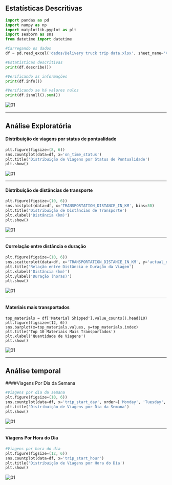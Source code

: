 ## Estatísticas Descritivas

```python
import pandas as pd
import numpy as np
import matplotlib.pyplot as plt
import seaborn as sns
from datetime import datetime

#Carregando os dados
df = pd.read_excel('dados/Delivery truck trip data.xlsx', sheet_name='VTS Data 280820')

#Estatísticas descritivas
print(df.describe())

#Verificando as informações 
print(df.info())

#Verificando se há valores nulos
print(df.isnull().sum())
```

![01](https://github.com/user-attachments/assets/59fbdeec-3661-4bc3-95b9-13348a5ea03c)

<hr>

## Análise Exploratória

#### Distribuição de viagens por status de pontualidade

```python
plt.figure(figsize=(8, 6))
sns.countplot(data=df, x='on_time_status')
plt.title('Distribuição de Viagens por Status de Pontualidade')
plt.show()
```

![01](https://github.com/user-attachments/assets/fccfdf60-dbd2-45ff-bc3d-63d45d354025)

<hr>

#### Distribuição de distâncias de transporte

```python
plt.figure(figsize=(10, 6))
sns.histplot(data=df, x='TRANSPORTATION_DISTANCE_IN_KM', bins=30)
plt.title('Distribuição de Distâncias de Transporte')
plt.xlabel('Distância (km)')
plt.show()
```

![01](https://github.com/user-attachments/assets/6bc87389-8339-4e01-a743-336dbebb18e1)

<hr>

#### Correlação entre distância e duração

```python
plt.figure(figsize=(10, 6))
sns.scatterplot(data=df, x='TRANSPORTATION_DISTANCE_IN_KM', y='actual_duration', hue='on_time_status')
plt.title('Relação entre Distância e Duração da Viagem')
plt.xlabel('Distância (km)')
plt.ylabel('Duração (horas)')
plt.show()
```

![01](https://github.com/user-attachments/assets/d55f7cf0-72bd-4240-8ab5-839d5fac430e)

<hr>

#### Materiais mais transportados

```pyhon
top_materials = df['Material Shipped'].value_counts().head(10)
plt.figure(figsize=(12, 6))
sns.barplot(x=top_materials.values, y=top_materials.index)
plt.title('Top 10 Materiais Mais Transportados')
plt.xlabel('Quantidade de Viagens')
plt.show()
```

![01](https://github.com/user-attachments/assets/f48ffba5-fd26-4476-91e6-44b548c0564e)

<hr>

## Análise temporal

####Viagens Por Dia da Semana

```python
#Viagens por dia da semana
plt.figure(figsize=(10, 6))
sns.countplot(data=df, x='trip_start_day', order=['Monday', 'Tuesday', 'Wednesday', 'Thursday', 'Friday', 'Saturday', 'Sunday'])
plt.title('Distribuição de Viagens por Dia da Semana')
plt.show()
```

![01](https://github.com/user-attachments/assets/3851d0d6-b385-4b9d-8208-6459c5682d0b)

<hr>

#### Viagens Por Hora do Dia

```python
#Viagens por hora do dia
plt.figure(figsize=(12, 6))
sns.countplot(data=df, x='trip_start_hour')
plt.title('Distribuição de Viagens por Hora do Dia')
plt.show()
```

![01](https://github.com/user-attachments/assets/7af38c02-5247-4ae7-be0d-89a83ff09991)






